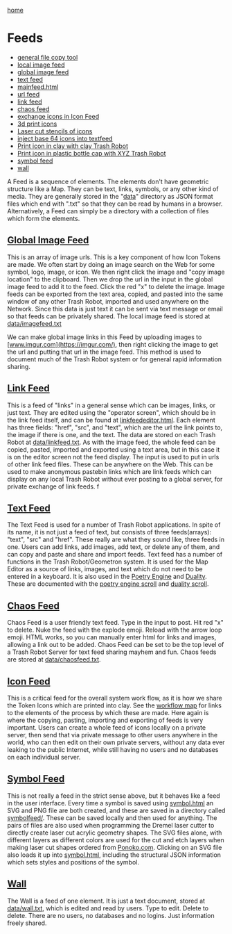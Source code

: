 [home](index.html)

# Feeds

 - [general file copy tool](copy.html)
 - [local image feed](localimagefeed.html)
 - [global image feed](globalimagefeed.html)
 - [text feed](textfeed.html)
 - [mainfeed.html](mainfeed.html)
 - [url feed](urlfeed.html)
 - [link feed](linkfeed.html)
 - [chaos feed](chaosfeed.html)
 - [exchange icons in Icon Feed](iconfeed.html)
 - [3d print icons](icon3d.html)
 - [Laser cut stencils of icons](lasericon.html)
 - [inject base 64 icons into textfeed](icon64.html)
 - [Print icon in clay with clay Trash Robot](programarduino.html)
 - [Print icon in plastic bottle cap with XYZ Trash Robot](programarduinoxyz.html)
 - [symbol feed](symbol.feed.html)
 - [wall](wall.html)

A Feed is a sequence of elements.  The elements don't have geometric structure like a Map.  They can be text, links, symbols, or any other kind of media.  They are generally stored in the "[data](data/)" directory as JSON format files which end with ".txt" so that they can be read by humans in a browser.  Alternatively, a Feed can simply be a directory with a collection of files which form the elements. 


## [Global Image Feed](globalimagefeed.html)

This is an array of image urls.  This is a key component of how Icon Tokens are made.  We often start by doing an image search on the Web for some symbol, logo, image, or icon.  We then right click the image and "copy image location" to the clipboard.  Then we drop the url in the input in the global image feed to add it to the feed. Click the red "x" to delete the image.  Image feeds can be exported from the text area, copied, and pasted into the same window of any other Trash Robot, imported and used anywhere on the Network.  Since this data is just text it can be sent via text message or email so that feeds can be privately shared. The local image feed is stored at [data/imagefeed.txt](data/imagefeed.txt)

We can make global image links in this Feed by uploading images to [www.imgur.com](https://imgur.com/), then right clicking the image to get the url and putting that url in the image feed.  This method is used to document much of the Trash Robot system or for general rapid information sharing.

## [Link Feed](linkfeed.html)

This is a feed of "links" in a general sense which can be images, links, or just text.  They are edited using the "operator screen", which should be in the link feed itself, and can be found at [linkfeededitor.html](linkfeededitor.html). Each element has three fields: "href", "src", and "text", which are the url the link points to, the image if there is one, and the text.  The data are stored on each Trash Robot at [data/linkfeed.txt](data/linkfeed.txt).  As with the image feed, the whole feed can be copied, pasted, imported and exported using a text area, but in this case it is on the editor screen not the feed display.  The input is used to put in urls of other link feed files.  These can be anywhere on the Web.  This can be used to make anonymous pastebin links which are link feeds which can display on any local Trash Robot without ever posting to a global server, for private exchange of link feeds.
f
## [Text Feed](textfeed.html)

The Text Feed is used for a number of Trash Robot applications.  In spite of its name, it is not just a feed of text, but consists of three feeds(arrays): "text", "src" and "href".  These really are what they sound like, three feeds in one.  Users can add links, add images, add text, or delete any of them, and can copy and paste and share and import feeds.  Text feed has a number of functions in the Trash Robot/Geometron system.  It is used for the Map Editor as a source of links, images, and text which do not need to be entered in a keyboard.  It is also used in the [Poetry Engine](poetryengine.html) and [Duality](duality.html).  These are documented with the [poetry engine scroll](scrolls/poetryengine) and [duality scroll](scrolls/duality).  

## [Chaos Feed](chaosfeed.html)

Chaos Feed is a user friendly text feed. Type in the input to post. Hit red "x" to delete.  Nuke the feed with the explode emoji.  Reload with the arrow loop emoji.  HTML works, so you can manually enter html for links and images, allowing a link out to be added.  Chaos Feed can be set to be the top level of a Trash Robot Server for text feed sharing mayhem and fun.  Chaos feeds are stored at [data/chaosfeed.txt](data/chaosfeed.txt).

## [Icon Feed](iconfeed.html)

This is a critical feed for the overall system work flow, as it is how we share the Token Icons which are printed into clay.  See the [workflow map](maps/workflow) for links to the elements of the process by which these are made.  Here again is where the copying, pasting, importing and exporting of feeds is very important.  Users can create a whole feed of icons locally on a private server, then send that via private message to other users anywhere in the world, who can then edit on their own private servers, without any data ever leaking to the public Internet, while still having no users and no databases on each individual server.

## [Symbol Feed](symbolfeed.html)

This is not really a feed in the strict sense above, but it behaves like a feed in the user interface. Every time a symbol is saved using [symbol.html](symbol.html) an SVG and PNG file are both created, and these are saved in a directory called [symbolfeed/](symbolfeed/).  These can be saved locally and then used for anything.  The pairs of files are also used when programming the Dremel laser cutter to directly create laser cut acrylic geometry shapes.  The SVG files alone, with different layers as different colors are used for the cut and etch layers when making laser cut shapes ordered from [Ponoko.com](https://www.ponoko.com/).  Clicking on an SVG file also loads it up into [symbol.html](symbol.html), including the structural JSON information which sets styles and positions of the symbol.

## [Wall](wall.html)

The Wall is a feed of one element.  It is just a text document, stored at [data/wall.txt](data/wall.txt), which is edited and read by users. Type to edit. Delete to delete. There are no users, no databases and no logins. Just information freely shared.




